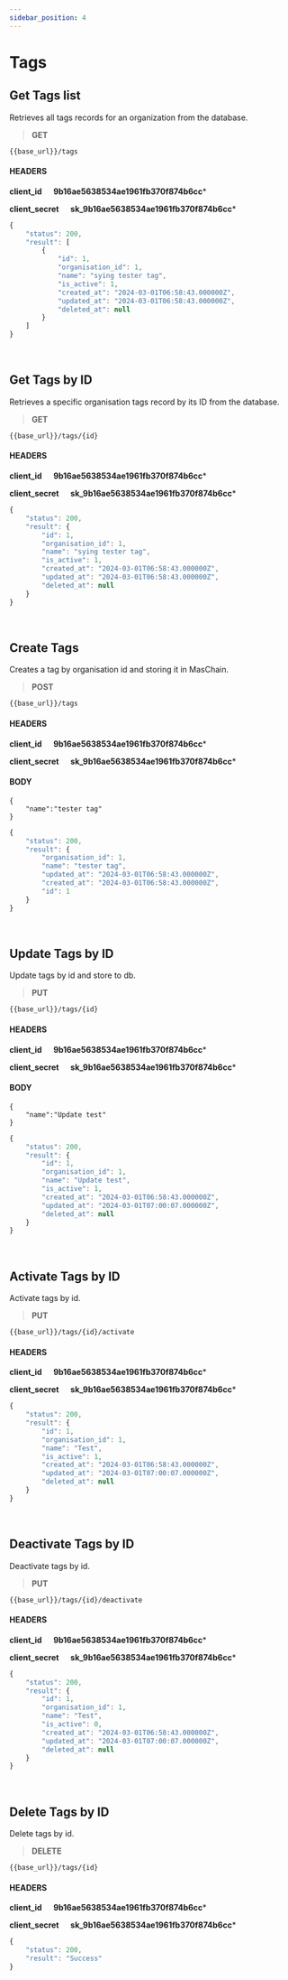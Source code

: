 ```yaml
---
sidebar_position: 4
---
```


# Tags

## Get Tags list

Retrieves all tags records for an organization from the database.

>**GET** 

```
{{base_url}}/tags
```
#### HEADERS

**client_id &emsp; 9b16ae5638534ae1961fb370f874b6cc***

**client_secret &emsp; sk_9b16ae5638534ae1961fb370f874b6cc***

```js title="Sample result"
{
    "status": 200,
    "result": [
        {
            "id": 1,
            "organisation_id": 1,
            "name": "sying tester tag",
            "is_active": 1,
            "created_at": "2024-03-01T06:58:43.000000Z",
            "updated_at": "2024-03-01T06:58:43.000000Z",
            "deleted_at": null
        }
    ]
}
```

<br/>

## Get Tags by ID

Retrieves a specific organisation tags record by its ID from the database.

>**GET** 

```
{{base_url}}/tags/{id}
```
#### HEADERS

**client_id &emsp; 9b16ae5638534ae1961fb370f874b6cc***

**client_secret &emsp; sk_9b16ae5638534ae1961fb370f874b6cc***

```js title="Sample result"
{
    "status": 200,
    "result": {
        "id": 1,
        "organisation_id": 1,
        "name": "sying tester tag",
        "is_active": 1,
        "created_at": "2024-03-01T06:58:43.000000Z",
        "updated_at": "2024-03-01T06:58:43.000000Z",
        "deleted_at": null
    }
}
```

<br/>

## Create Tags

Creates a tag by organisation id and storing it in MasChain.

>**POST** 

```
{{base_url}}/tags
```
#### HEADERS
**client_id &emsp; 9b16ae5638534ae1961fb370f874b6cc***

**client_secret &emsp; sk_9b16ae5638534ae1961fb370f874b6cc***

#### BODY
```
{
    "name":"tester tag"
}
```

```js title="Sample result"
{
    "status": 200,
    "result": {
        "organisation_id": 1,
        "name": "tester tag",
        "updated_at": "2024-03-01T06:58:43.000000Z",
        "created_at": "2024-03-01T06:58:43.000000Z",
        "id": 1
    }
}
```
<br/>

## Update Tags by ID

Update tags by id and store to db.

>**PUT** 

```
{{base_url}}/tags/{id}
```
#### HEADERS

**client_id &emsp; 9b16ae5638534ae1961fb370f874b6cc***

**client_secret &emsp; sk_9b16ae5638534ae1961fb370f874b6cc***

#### BODY
```
{
    "name":"Update test"
}
```

```js title="Sample result"
{
    "status": 200,
    "result": {
        "id": 1,
        "organisation_id": 1,
        "name": "Update test",
        "is_active": 1,
        "created_at": "2024-03-01T06:58:43.000000Z",
        "updated_at": "2024-03-01T07:00:07.000000Z",
        "deleted_at": null
    }
}
```

<br/>

## Activate Tags by ID

Activate tags by id.

>**PUT** 

```
{{base_url}}/tags/{id}/activate
```
#### HEADERS

**client_id &emsp; 9b16ae5638534ae1961fb370f874b6cc***

**client_secret &emsp; sk_9b16ae5638534ae1961fb370f874b6cc***


```js title="Sample result"
{
    "status": 200,
    "result": {
        "id": 1,
        "organisation_id": 1,
        "name": "Test",
        "is_active": 1,
        "created_at": "2024-03-01T06:58:43.000000Z",
        "updated_at": "2024-03-01T07:00:07.000000Z",
        "deleted_at": null
    }
}
```

<br/>

## Deactivate Tags by ID

Deactivate tags by id.

>**PUT** 

```
{{base_url}}/tags/{id}/deactivate
```
#### HEADERS

**client_id &emsp; 9b16ae5638534ae1961fb370f874b6cc***

**client_secret &emsp; sk_9b16ae5638534ae1961fb370f874b6cc***


```js title="Sample result"
{
    "status": 200,
    "result": {
        "id": 1,
        "organisation_id": 1,
        "name": "Test",
        "is_active": 0,
        "created_at": "2024-03-01T06:58:43.000000Z",
        "updated_at": "2024-03-01T07:00:07.000000Z",
        "deleted_at": null
    }
}
```

<br/>

## Delete Tags by ID

Delete tags by id.

>**DELETE** 

```
{{base_url}}/tags/{id}
```
#### HEADERS

**client_id &emsp; 9b16ae5638534ae1961fb370f874b6cc***

**client_secret &emsp; sk_9b16ae5638534ae1961fb370f874b6cc***


```js title="Sample result"
{
    "status": 200,
    "result": "Success"
}
```

<br/>